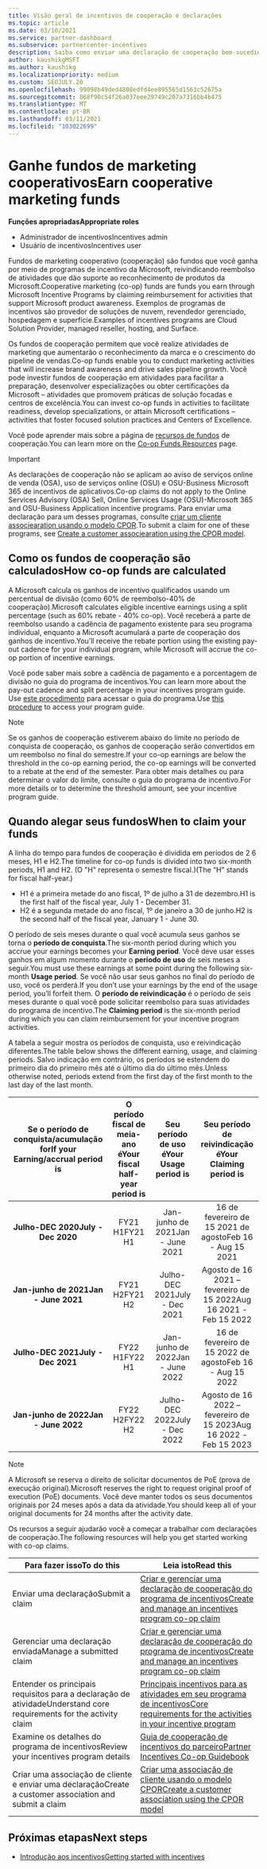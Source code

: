 ```yaml
---
title: Visão geral de incentivos de cooperação e declarações
ms.topic: article
ms.date: 03/10/2021
ms.service: partner-dashboard
ms.subservice: partnercenter-incentives
description: Saiba como enviar uma declaração de cooperação bem-sucedida para seus incentivos organizando a documentação, as faturas, as instruções e a prova de execução corretas.
author: kaushikgMSFT
ms.author: kaushikg
ms.localizationpriority: medium
ms.custom: SEOJULY.20
ms.openlocfilehash: 99098b49ded4808edfd4ee895565d1563c52675a
ms.sourcegitcommit: 868f90c54f26a037eee29749c207a7316bb4b475
ms.translationtype: MT
ms.contentlocale: pt-BR
ms.lasthandoff: 03/11/2021
ms.locfileid: "103022699"
---
```

# <a name="earn-cooperative-marketing-funds"></a><span data-ttu-id="aaae7-103">Ganhe fundos de marketing cooperativos</span><span class="sxs-lookup"><span data-stu-id="aaae7-103">Earn cooperative marketing funds</span></span>

<span data-ttu-id="aaae7-104">**Funções apropriadas**</span><span class="sxs-lookup"><span data-stu-id="aaae7-104">**Appropriate roles**</span></span>

- <span data-ttu-id="aaae7-105">Administrador de incentivos</span><span class="sxs-lookup"><span data-stu-id="aaae7-105">Incentives admin</span></span>
- <span data-ttu-id="aaae7-106">Usuário de incentivos</span><span class="sxs-lookup"><span data-stu-id="aaae7-106">Incentives user</span></span>

<span data-ttu-id="aaae7-107">Fundos de marketing cooperativo (cooperação) são fundos que você ganha por meio de programas de incentivo da Microsoft, reivindicando reembolso de atividades que dão suporte ao reconhecimento de produtos da Microsoft.</span><span class="sxs-lookup"><span data-stu-id="aaae7-107">Cooperative marketing (co-op) funds are funds you earn through Microsoft Incentive Programs by claiming reimbursement for activities that support Microsoft product awareness.</span></span> <span data-ttu-id="aaae7-108">Exemplos de programas de incentivos são provedor de soluções de nuvem, revendedor gerenciado, hospedagem e superfície.</span><span class="sxs-lookup"><span data-stu-id="aaae7-108">Examples of incentives programs are Cloud Solution Provider, managed reseller, hosting, and Surface.</span></span>

<span data-ttu-id="aaae7-109">Os fundos de cooperação permitem que você realize atividades de marketing que aumentarão o reconhecimento da marca e o crescimento do pipeline de vendas.</span><span class="sxs-lookup"><span data-stu-id="aaae7-109">Co-op funds enable you to conduct marketing activities that will increase brand awareness and drive sales pipeline growth.</span></span> <span data-ttu-id="aaae7-110">Você pode investir fundos de cooperação em atividades para facilitar a preparação, desenvolver especializações ou obter certificações da Microsoft – atividades que promovem práticas de solução focadas e centros de excelência.</span><span class="sxs-lookup"><span data-stu-id="aaae7-110">You can invest co-op funds in activities to facilitate readiness, develop specializations, or attain Microsoft certifications – activities that foster focused solution practices and Centers of Excellence.</span></span>

<span data-ttu-id="aaae7-111">Você pode aprender mais sobre a página de [recursos de fundos](https://partner.microsoft.com/asset/collection/co-op-funds-resources#/) de cooperação.</span><span class="sxs-lookup"><span data-stu-id="aaae7-111">You can learn more on the [Co-op Funds Resources](https://partner.microsoft.com/asset/collection/co-op-funds-resources#/) page.</span></span>

>[!Important]
><span data-ttu-id="aaae7-112">As declarações de cooperação não se aplicam ao aviso de serviços online de venda (OSA), uso de serviços online (OSU) e OSU-Business Microsoft 365 de incentivos de aplicativos.</span><span class="sxs-lookup"><span data-stu-id="aaae7-112">Co-op claims do not apply to the Online Services Advisory (OSA) Sell, Online Services Usage (OSU)-Microsoft 365 and OSU-Business Application incentive programs.</span></span> <span data-ttu-id="aaae7-113">Para enviar uma declaração para um desses programas, consulte [criar um cliente associearation usando o modelo CPOR](submit-osa-claim.md).</span><span class="sxs-lookup"><span data-stu-id="aaae7-113">To submit a claim for one of these programs, see [Create a customer associearation using the CPOR model](submit-osa-claim.md).</span></span>

## <a name="how-co-op-funds-are-calculated"></a><span data-ttu-id="aaae7-114">Como os fundos de cooperação são calculados</span><span class="sxs-lookup"><span data-stu-id="aaae7-114">How co-op funds are calculated</span></span>

<span data-ttu-id="aaae7-115">A Microsoft calcula os ganhos de incentivo qualificados usando um percentual de divisão (como 60% de reembolso-40% de cooperação).</span><span class="sxs-lookup"><span data-stu-id="aaae7-115">Microsoft calculates eligible incentive earnings using a split percentage (such as 60% rebate - 40% co-op).</span></span> <span data-ttu-id="aaae7-116">Você receberá a parte de reembolso usando a cadência de pagamento existente para seu programa individual, enquanto a Microsoft acumulará a parte de cooperação dos ganhos de incentivo.</span><span class="sxs-lookup"><span data-stu-id="aaae7-116">You’ll receive the rebate portion using the existing pay-out cadence for your individual program, while Microsoft will accrue the co-op portion of incentive earnings.</span></span>

<span data-ttu-id="aaae7-117">Você pode saber mais sobre a cadência de pagamento e a porcentagem de divisão no guia do programa de incentivos.</span><span class="sxs-lookup"><span data-stu-id="aaae7-117">You can learn more about the pay-out cadence and split percentage in your incentives program guide.</span></span> <span data-ttu-id="aaae7-118">Use [este procedimento](incentives-determined-your-program-eligibility.md) para acessar o guia do programa.</span><span class="sxs-lookup"><span data-stu-id="aaae7-118">Use [this procedure](incentives-determined-your-program-eligibility.md) to access your program guide.</span></span>

>[!NOTE]
><span data-ttu-id="aaae7-119">Se os ganhos de cooperação estiverem abaixo do limite no período de conquista de cooperação, os ganhos de cooperação serão convertidos em um reembolso no final do semestre.</span><span class="sxs-lookup"><span data-stu-id="aaae7-119">If your co-op earnings are below the threshold in the co-op earning period, the co-op earnings will be converted to a rebate at the end of the semester.</span></span> <span data-ttu-id="aaae7-120">Para obter mais detalhes ou para determinar o valor do limite, consulte o guia do programa de incentivo.</span><span class="sxs-lookup"><span data-stu-id="aaae7-120">For more details or to determine the threshold amount, see your incentive program guide.</span></span>

## <a name="when-to-claim-your-funds"></a><span data-ttu-id="aaae7-121">Quando alegar seus fundos</span><span class="sxs-lookup"><span data-stu-id="aaae7-121">When to claim your funds</span></span>

<span data-ttu-id="aaae7-122">A linha do tempo para fundos de cooperação é dividida em períodos de 2 6 meses, H1 e H2.</span><span class="sxs-lookup"><span data-stu-id="aaae7-122">The timeline for co-op funds is divided into two six-month periods, H1 and H2.</span></span> <span data-ttu-id="aaae7-123">(O "H" representa o semestre fiscal.)</span><span class="sxs-lookup"><span data-stu-id="aaae7-123">(The “H” stands for fiscal half-year.)</span></span>

- <span data-ttu-id="aaae7-124">H1 é a primeira metade do ano fiscal, 1º de julho a 31 de dezembro.</span><span class="sxs-lookup"><span data-stu-id="aaae7-124">H1 is the first half of the fiscal year, July 1 - December 31.</span></span>
- <span data-ttu-id="aaae7-125">H2 é a segunda metade do ano fiscal, 1º de janeiro a 30 de junho.</span><span class="sxs-lookup"><span data-stu-id="aaae7-125">H2 is the second half of the fiscal year, January 1 - June 30.</span></span>

<span data-ttu-id="aaae7-126">O período de seis meses durante o qual você acumula seus ganhos se torna o **período de conquista**.</span><span class="sxs-lookup"><span data-stu-id="aaae7-126">The six-month period during which you accrue your earnings becomes your **Earning period**.</span></span> <span data-ttu-id="aaae7-127">Você deve usar esses ganhos em algum momento durante o **período de uso** de seis meses a seguir.</span><span class="sxs-lookup"><span data-stu-id="aaae7-127">You must use these earnings at some point during the following six-month **Usage period**.</span></span> <span data-ttu-id="aaae7-128">Se você não usar seus ganhos no final do período de uso, você os perderá.</span><span class="sxs-lookup"><span data-stu-id="aaae7-128">If you don’t use your earnings by the end of the usage period, you’ll forfeit them.</span></span> <span data-ttu-id="aaae7-129">O **período de reivindicação** é o período de seis meses durante o qual você pode solicitar reembolso para suas atividades do programa de incentivo.</span><span class="sxs-lookup"><span data-stu-id="aaae7-129">The **Claiming period** is the six-month period during which you can claim reimbursement for your incentive program activities.</span></span>

<span data-ttu-id="aaae7-130">A tabela a seguir mostra os períodos de conquista, uso e reivindicação diferentes.</span><span class="sxs-lookup"><span data-stu-id="aaae7-130">The table below shows the different earning, usage, and claiming periods.</span></span> <span data-ttu-id="aaae7-131">Salvo indicação em contrário, os períodos se estendem do primeiro dia do primeiro mês até o último dia do último mês.</span><span class="sxs-lookup"><span data-stu-id="aaae7-131">Unless otherwise noted, periods extend from the first day of the first month to the last day of the last month.</span></span>

|  <span data-ttu-id="aaae7-132">Se o período de conquista/acumulação for</span><span class="sxs-lookup"><span data-stu-id="aaae7-132">If your Earning/accrual period is</span></span>  |<span data-ttu-id="aaae7-133">O período fiscal de meia-ano é</span><span class="sxs-lookup"><span data-stu-id="aaae7-133">Your fiscal half-year period is</span></span>  |  <span data-ttu-id="aaae7-134">Seu período de uso é</span><span class="sxs-lookup"><span data-stu-id="aaae7-134">Your Usage period is</span></span>  |  <span data-ttu-id="aaae7-135">Seu período de reivindicação é</span><span class="sxs-lookup"><span data-stu-id="aaae7-135">Your Claiming period is</span></span>  |
| :-----------: | :-----------: | :-----------: | :-----------: |
|<span data-ttu-id="aaae7-136">**Julho-DEC 2020**</span><span class="sxs-lookup"><span data-stu-id="aaae7-136">**July - Dec 2020**</span></span>| <span data-ttu-id="aaae7-137">FY21 H1</span><span class="sxs-lookup"><span data-stu-id="aaae7-137">FY21 H1</span></span>  |  <span data-ttu-id="aaae7-138">Jan-junho de 2021</span><span class="sxs-lookup"><span data-stu-id="aaae7-138">Jan - June 2021</span></span>  |  <span data-ttu-id="aaae7-139">16 de fevereiro de 15 2021 de agosto</span><span class="sxs-lookup"><span data-stu-id="aaae7-139">Feb 16 - Aug 15 2021</span></span>  |
|<span data-ttu-id="aaae7-140">**Jan-junho de 2021**</span><span class="sxs-lookup"><span data-stu-id="aaae7-140">**Jan - June 2021**</span></span> |  <span data-ttu-id="aaae7-141">FY21 H2</span><span class="sxs-lookup"><span data-stu-id="aaae7-141">FY21 H2</span></span>  |  <span data-ttu-id="aaae7-142">Julho-DEC 2021</span><span class="sxs-lookup"><span data-stu-id="aaae7-142">July - Dec 2021</span></span>  |  <span data-ttu-id="aaae7-143">Agosto de 16 2021 – fevereiro de 15 2022</span><span class="sxs-lookup"><span data-stu-id="aaae7-143">Aug 16 2021 - Feb 15 2022</span></span>  |
|<span data-ttu-id="aaae7-144">**Julho-DEC 2021**</span><span class="sxs-lookup"><span data-stu-id="aaae7-144">**July - Dec 2021**</span></span>|  <span data-ttu-id="aaae7-145">FY22 H1</span><span class="sxs-lookup"><span data-stu-id="aaae7-145">FY22 H1</span></span>  |  <span data-ttu-id="aaae7-146">Jan-junho de 2022</span><span class="sxs-lookup"><span data-stu-id="aaae7-146">Jan - June 2022</span></span>  |  <span data-ttu-id="aaae7-147">16 de fevereiro de 15 2022 de agosto</span><span class="sxs-lookup"><span data-stu-id="aaae7-147">Feb 16 - Aug 15 2022</span></span>  |
|<span data-ttu-id="aaae7-148">**Jan-junho de 2022**</span><span class="sxs-lookup"><span data-stu-id="aaae7-148">**Jan - June 2022**</span></span> |  <span data-ttu-id="aaae7-149">FY22 H2</span><span class="sxs-lookup"><span data-stu-id="aaae7-149">FY22 H2</span></span>  |  <span data-ttu-id="aaae7-150">Julho-DEC 2022</span><span class="sxs-lookup"><span data-stu-id="aaae7-150">July - Dec 2022</span></span>  |  <span data-ttu-id="aaae7-151">Agosto de 16 2022 – fevereiro de 15 2023</span><span class="sxs-lookup"><span data-stu-id="aaae7-151">Aug 16 2022 - Feb 15 2023</span></span>  |

>[!NOTE]
><span data-ttu-id="aaae7-152">A Microsoft se reserva o direito de solicitar documentos de PoE (prova de execução original).</span><span class="sxs-lookup"><span data-stu-id="aaae7-152">Microsoft reserves the right to request original proof of execution (PoE) documents.</span></span> <span data-ttu-id="aaae7-153">Você deve manter todos os seus documentos originais por 24 meses após a data da atividade.</span><span class="sxs-lookup"><span data-stu-id="aaae7-153">You should keep all of your original documents for 24 months after the activity date.</span></span>

<span data-ttu-id="aaae7-154">Os recursos a seguir ajudarão você a começar a trabalhar com declarações de cooperação.</span><span class="sxs-lookup"><span data-stu-id="aaae7-154">The following resources will help you get started working with co-op claims.</span></span>

| <span data-ttu-id="aaae7-155">Para fazer isso</span><span class="sxs-lookup"><span data-stu-id="aaae7-155">To do this</span></span> | <span data-ttu-id="aaae7-156">Leia isto</span><span class="sxs-lookup"><span data-stu-id="aaae7-156">Read this</span></span> |
| ------ | ----------- |
| <span data-ttu-id="aaae7-157">Enviar uma declaração</span><span class="sxs-lookup"><span data-stu-id="aaae7-157">Submit a claim</span></span> |  [<span data-ttu-id="aaae7-158">Criar e gerenciar uma declaração de cooperação do programa de incentivos</span><span class="sxs-lookup"><span data-stu-id="aaae7-158">Create and manage an incentives program co-op claim</span></span>](create-incentives-claims.md)  |
| <span data-ttu-id="aaae7-159">Gerenciar uma declaração enviada</span><span class="sxs-lookup"><span data-stu-id="aaae7-159">Manage a submitted claim</span></span> | [<span data-ttu-id="aaae7-160">Criar e gerenciar uma declaração de cooperação do programa de incentivos</span><span class="sxs-lookup"><span data-stu-id="aaae7-160">Create and manage an incentives program co-op claim</span></span>](create-incentives-claims.md)    |
| <span data-ttu-id="aaae7-161">Entender os principais requisitos para a declaração de atividade</span><span class="sxs-lookup"><span data-stu-id="aaae7-161">Understand core requirements for the activity claim</span></span> | [<span data-ttu-id="aaae7-162">Principais incentivos para as atividades em seu programa de incentivos</span><span class="sxs-lookup"><span data-stu-id="aaae7-162">Core requirements for the activities in your incentive program</span></span>](core-requirements.md)   |
| <span data-ttu-id="aaae7-163">Examine os detalhes do programa de incentivos</span><span class="sxs-lookup"><span data-stu-id="aaae7-163">Review your incentives program details</span></span> | [<span data-ttu-id="aaae7-164">Guia de cooperação de incentivos do parceiro</span><span class="sxs-lookup"><span data-stu-id="aaae7-164">Partner Incentives Co-op Guidebook</span></span>](https://assetsprod.microsoft.com/co-op-guidebook.pdf)  |
| <span data-ttu-id="aaae7-165">Criar uma associação de cliente e enviar uma declaração</span><span class="sxs-lookup"><span data-stu-id="aaae7-165">Create a customer association and submit a claim</span></span> | [<span data-ttu-id="aaae7-166">Criar uma associação de cliente usando o modelo CPOR</span><span class="sxs-lookup"><span data-stu-id="aaae7-166">Create a customer association using the CPOR model</span></span>](submit-osa-claim.md)   |

## <a name="next-steps"></a><span data-ttu-id="aaae7-167">Próximas etapas</span><span class="sxs-lookup"><span data-stu-id="aaae7-167">Next steps</span></span>

- [<span data-ttu-id="aaae7-168">Introdução aos incentivos</span><span class="sxs-lookup"><span data-stu-id="aaae7-168">Getting started with incentives</span></span>](incentives-get-started-intro.md)
